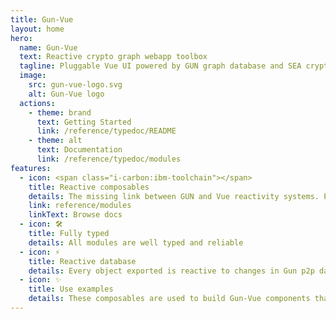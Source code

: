 ```yaml
---
title: Gun-Vue
layout: home
hero:
  name: Gun-Vue
  text: Reactive crypto graph webapp toolbox
  tagline: Pluggable Vue UI powered by GUN graph database and SEA cryptography
  image:
    src: gun-vue-logo.svg
    alt: Gun-Vue logo
  actions:
    - theme: brand
      text: Getting Started
      link: /reference/typedoc/README
    - theme: alt
      text: Documentation
      link: /reference/typedoc/modules
features:
  - icon: <span class="i-carbon:ibm-toolchain"></span>
    title: Reactive composables
    details: The missing link between GUN and Vue reactivity systems. P2P data subscriptions become reactive variables that can be watched from anywhere. 
    link: reference/modules
    linkText: Browse docs
  - icon: 🛠️
    title: Fully typed
    details: All modules are well typed and reliable
  - icon: ⚡️
    title: Reactive database
    details: Every object exported is reactive to changes in Gun p2p database
  - icon: ✨
    title: Use examples
    details: These composables are used to build Gun-Vue components that are combined in the Gun-Vue app for everyone to play with.
---
```



<style >
.VPImage {
  transform: translate(-50%, -50%) scale(2)  !important;
}
</style>

<script setup>

</script>
